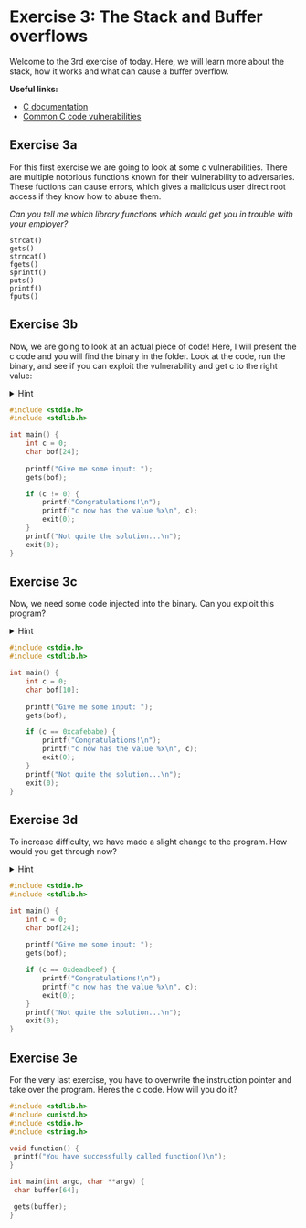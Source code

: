 # Exercise 3: The Stack and Buffer overflows 
Welcome to the 3rd exercise of today. Here, we will learn more about the stack, how it works and what can cause a buffer overflow.

<b>Useful links:</b>
* [C documentation](https://devdocs.io/c/)
* [Common C code vulnerabilities](https://int0x33.medium.com/day-49-common-c-code-vulnerabilities-and-mitigations-7eded437ca4a)


## Exercise 3a
For this first exercise we are going to look at some c vulnerabilities. There are multiple notorious functions known for their vulnerability to adversaries. These fuctions can cause errors, which gives a malicious user direct root access if they know how to abuse them.

*Can you tell me which library functions which would get you in trouble with your employer?*

```
strcat() 
gets()
strncat()
fgets() 
sprintf()
puts()
printf() 
fputs() 
```

## Exercise 3b
Now, we are going to look at an actual piece of code! Here, I will present the c code and you will find the binary in the folder. Look at the code, run the binary, and see if you can exploit the vulnerability and get c to the right value:

<details>
<summary>Hint</summary>
<i>Hint: To run the binary, open the terminal and write `./Bof1` </i>
</details>

```c 
#include <stdio.h>
#include <stdlib.h>

int main() {
    int c = 0;
    char bof[24];
    
    printf("Give me some input: ");
    gets(bof);

    if (c != 0) {
        printf("Congratulations!\n");
        printf("c now has the value %x\n", c);
        exit(0);
    }
    printf("Not quite the solution...\n");
    exit(0);
}
```

## Exercise 3c
Now, we need some code injected into the binary. Can you exploit this program?
<details>
<summary>Hint</summary>
<i>Hint: Be very aware of endianness. </i>
</details>

```c 
#include <stdio.h>
#include <stdlib.h>

int main() {
    int c = 0;
    char bof[10];
    
    printf("Give me some input: ");
    gets(bof);

    if (c == 0xcafebabe) {
        printf("Congratulations!\n");
        printf("c now has the value %x\n", c);
        exit(0);
    }
    printf("Not quite the solution...\n");
    exit(0);
}
```

## Exercise 3d
To increase difficulty, we have made a slight change to the program. How would you get through now?
<details>
<summary>Hint</summary>
<i>Hint: Think about padding, you need to use gdb for this one. </i>
</details>

```c
#include <stdio.h>
#include <stdlib.h>

int main() {
    int c = 0;
    char bof[24];
    
    printf("Give me some input: ");
    gets(bof);

    if (c == 0xdeadbeef) {
        printf("Congratulations!\n");
        printf("c now has the value %x\n", c);
        exit(0);
    }
    printf("Not quite the solution...\n");
    exit(0);
}
```

## Exercise 3e
For the very last exercise, you have to overwrite the instruction pointer and take over the program. Heres the c code. How will you do it?

```c
#include <stdlib.h>
#include <unistd.h>
#include <stdio.h>
#include <string.h>

void function() {
 printf("You have successfully called function()\n");
}

int main(int argc, char **argv) {
 char buffer[64];

 gets(buffer);
}
```
